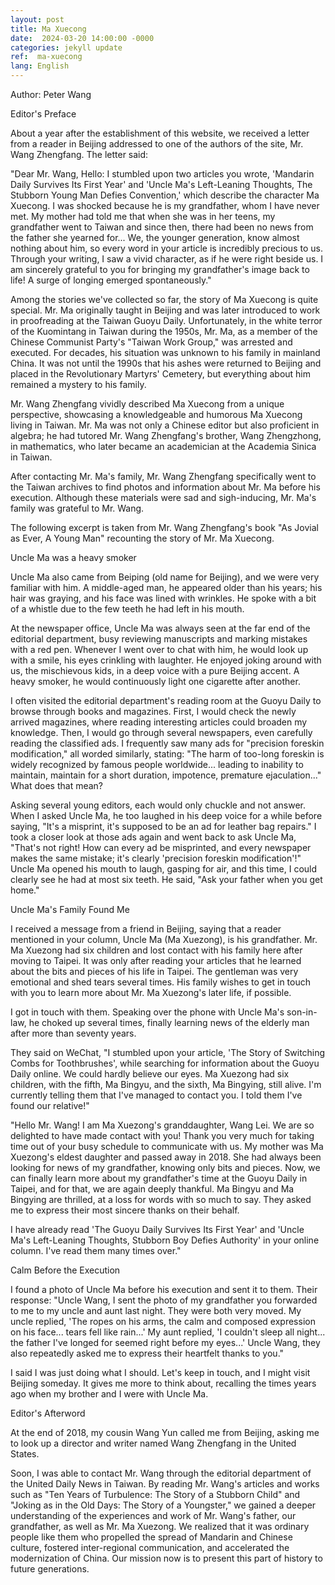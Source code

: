 ```yaml
---
layout: post
title: Ma Xuecong
date:  2024-03-20 14:00:00 -0000
categories: jekyll update
ref:  ma-xuecong
lang: English
---
```


Author: Peter Wang

Editor's Preface

About a year after the establishment of this website, we received a letter from a reader in Beijing addressed to one of the authors of the site, Mr. Wang Zhengfang. The letter said:

"Dear Mr. Wang, Hello: I stumbled upon two articles you wrote, 'Mandarin Daily Survives Its First Year' and 'Uncle Ma's Left-Leaning Thoughts, The Stubborn Young Man Defies Convention,' which describe the character Ma Xuecong. I was shocked because he is my grandfather, whom I have never met. My mother had told me that when she was in her teens, my grandfather went to Taiwan and since then, there had been no news from the father she yearned for... We, the younger generation, know almost nothing about him, so every word in your article is incredibly precious to us. Through your writing, I saw a vivid character, as if he were right beside us. I am sincerely grateful to you for bringing my grandfather's image back to life! A surge of longing emerged spontaneously."

Among the stories we've collected so far, the story of Ma Xuecong is quite special. Mr. Ma originally taught in Beijing and was later introduced to work in proofreading at the Taiwan Guoyu Daily. Unfortunately, in the white terror of the Kuomintang in Taiwan during the 1950s, Mr. Ma, as a member of the Chinese Communist Party's "Taiwan Work Group," was arrested and executed. For decades, his situation was unknown to his family in mainland China. It was not until the 1990s that his ashes were returned to Beijing and placed in the Revolutionary Martyrs' Cemetery, but everything about him remained a mystery to his family.

Mr. Wang Zhengfang vividly described Ma Xuecong from a unique perspective, showcasing a knowledgeable and humorous Ma Xuecong living in Taiwan. Mr. Ma was not only a Chinese editor but also proficient in algebra; he had tutored Mr. Wang Zhengfang's brother, Wang Zhengzhong, in mathematics, who later became an academician at the Academia Sinica in Taiwan.

After contacting Mr. Ma's family, Mr. Wang Zhengfang specifically went to the Taiwan archives to find photos and information about Mr. Ma before his execution. Although these materials were sad and sigh-inducing, Mr. Ma's family was grateful to Mr. Wang.

The following excerpt is taken from Mr. Wang Zhengfang's book "As Jovial as Ever, A Young Man" recounting the story of Mr. Ma Xuecong.

Uncle Ma was a heavy smoker

Uncle Ma also came from Beiping (old name for Beijing), and we were very familiar with him. A middle-aged man, he appeared older than his years; his hair was graying, and his face was lined with wrinkles. He spoke with a bit of a whistle due to the few teeth he had left in his mouth.

At the newspaper office, Uncle Ma was always seen at the far end of the editorial department, busy reviewing manuscripts and marking mistakes with a red pen. Whenever I went over to chat with him, he would look up with a smile, his eyes crinkling with laughter. He enjoyed joking around with us, the mischievous kids, in a deep voice with a pure Beijing accent. A heavy smoker, he would continuously light one cigarette after another.

I often visited the editorial department's reading room at the Guoyu Daily to browse through books and magazines. First, I would check the newly arrived magazines, where reading interesting articles could broaden my knowledge. Then, I would go through several newspapers, even carefully reading the classified ads. I frequently saw many ads for "precision foreskin modification," all worded similarly, stating: "The harm of too-long foreskin is widely recognized by famous people worldwide... leading to inability to maintain, maintain for a short duration, impotence, premature ejaculation..." What does that mean?

Asking several young editors, each would only chuckle and not answer. When I asked Uncle Ma, he too laughed in his deep voice for a while before saying, "It's a misprint, it's supposed to be an ad for leather bag repairs." I took a closer look at those ads again and went back to ask Uncle Ma, "That's not right! How can every ad be misprinted, and every newspaper makes the same mistake; it's clearly 'precision foreskin modification'!" Uncle Ma opened his mouth to laugh, gasping for air, and this time, I could clearly see he had at most six teeth. He said, "Ask your father when you get home."

Uncle Ma's Family Found Me

I received a message from a friend in Beijing, saying that a reader mentioned in your column, Uncle Ma (Ma Xuezong), is his grandfather. Mr. Ma Xuezong had six children and lost contact with his family here after moving to Taipei. It was only after reading your articles that he learned about the bits and pieces of his life in Taipei. The gentleman was very emotional and shed tears several times. His family wishes to get in touch with you to learn more about Mr. Ma Xuezong's later life, if possible.

I got in touch with them. Speaking over the phone with Uncle Ma's son-in-law, he choked up several times, finally learning news of the elderly man after more than seventy years.

They said on WeChat, "I stumbled upon your article, 'The Story of Switching Combs for Toothbrushes', while searching for information about the Guoyu Daily online. We could hardly believe our eyes. Ma Xuezong had six children, with the fifth, Ma Bingyu, and the sixth, Ma Bingying, still alive. I'm currently telling them that I've managed to contact you. I told them I've found our relative!"

"Hello Mr. Wang! I am Ma Xuezong's granddaughter, Wang Lei. We are so delighted to have made contact with you! Thank you very much for taking time out of your busy schedule to communicate with us. My mother was Ma Xuezong's eldest daughter and passed away in 2018. She had always been looking for news of my grandfather, knowing only bits and pieces. Now, we can finally learn more about my grandfather's time at the Guoyu Daily in Taipei, and for that, we are again deeply thankful. Ma Bingyu and Ma Bingying are thrilled, at a loss for words with so much to say. They asked me to express their most sincere thanks on their behalf.

I have already read 'The Guoyu Daily Survives Its First Year' and 'Uncle Ma's Left-Leaning Thoughts, Stubborn Boy Defies Authority' in your online column. I've read them many times over."

Calm Before the Execution

I found a photo of Uncle Ma before his execution and sent it to them. Their response:
"Uncle Wang, I sent the photo of my grandfather you forwarded to me to my uncle and aunt last night. They were both very moved. My uncle replied, 'The ropes on his arms, the calm and composed expression on his face... tears fell like rain...' My aunt replied, 'I couldn't sleep all night... the father I've longed for seemed right before my eyes...' Uncle Wang, they also repeatedly asked me to express their heartfelt thanks to you."

I said I was just doing what I should. Let's keep in touch, and I might visit Beijing someday. It gives me more to think about, recalling the times years ago when my brother and I were with Uncle Ma.

Editor's Afterword

At the end of 2018, my cousin Wang Yun called me from Beijing, asking me to look up a director and writer named Wang Zhengfang in the United States.

Soon, I was able to contact Mr. Wang through the editorial department of the United Daily News in Taiwan. By reading Mr. Wang's articles and works such as "Ten Years of Turbulence: The Story of a Stubborn Child" and "Joking as in the Old Days: The Story of a Youngster," we gained a deeper understanding of the experiences and work of Mr. Wang's father, our grandfather, as well as Mr. Ma Xuezong. We realized that it was ordinary people like them who propelled the spread of Mandarin and Chinese culture, fostered inter-regional communication, and accelerated the modernization of China. Our mission now is to present this part of history to future generations.
